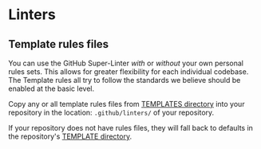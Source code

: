 # Linters

## Template rules files

You can use the GitHub Super-Linter _with_ or _without_ your own personal rules sets. This allows for greater flexibility for each individual codebase. The Template rules all try to follow the standards we believe should be enabled at the basic level.

Copy any or all template rules files from [TEMPLATES directory](https://github.com/github/super-linter/tree/master/TEMPLATES) into your repository in the location: `.github/linters/` of your repository.

If your repository does not have rules files, they will fall back to defaults in the repository's [TEMPLATE directory](https://github.com/github/super-linter/tree/master/TEMPLATES).
